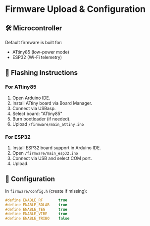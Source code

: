 # Firmware Upload & Configuration

## 🛠️ Microcontroller

Default firmware is built for:
- ATtiny85 (low-power mode)
- ESP32 (Wi-Fi telemetry)

## 🧪 Flashing Instructions

### For ATtiny85

1. Open Arduino IDE.
2. Install ATtiny board via Board Manager.
3. Connect via USBasp.
4. Select board: "ATtiny85"
5. Burn bootloader (if needed).
6. Upload `/firmware/main_attiny.ino`

### For ESP32

1. Install ESP32 board support in Arduino IDE.
2. Open `/firmware/main_esp32.ino`
3. Connect via USB and select COM port.
4. Upload.

## 🔧 Configuration

In `firmware/config.h` (create if missing):

```c
#define ENABLE_RF       true
#define ENABLE_SOLAR    true
#define ENABLE_TEG      true
#define ENABLE_VIBE     true
#define ENABLE_TRIBO    false
